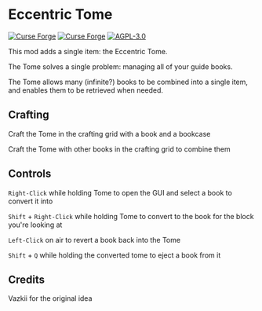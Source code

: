 # Eccentric Tome
[![Curse Forge](http://cf.way2muchnoise.eu/597522.svg)](https://www.curseforge.com/minecraft/mc-mods/eccentric-tome)
[![Curse Forge](http://cf.way2muchnoise.eu/versions/597522.svg)](https://www.curseforge.com/minecraft/mc-mods/eccentric-tome)
[![AGPL-3.0](https://img.shields.io/github/license/EccentricVamp/EccentricTome)](https://www.gnu.org/licenses/agpl-3.0)

This mod adds a single item: the Eccentric Tome.

The Tome solves a single problem: managing all of your guide books.

The Tome allows many (infinite?) books to be combined into a single item, and enables them to be retrieved when needed.

## Crafting

Craft the Tome in the crafting grid with a book and a bookcase

Craft the Tome with other books in the crafting grid to combine them

## Controls

`Right-Click` while holding Tome to open the GUI and select a book to convert it into

`Shift` + `Right-Click` while holding Tome to convert to the book for the block you're looking at

`Left-Click` on air to revert a book back into the Tome

`Shift` + `Q` while holding the converted tome to eject a book from it

## Credits

Vazkii for the original idea
